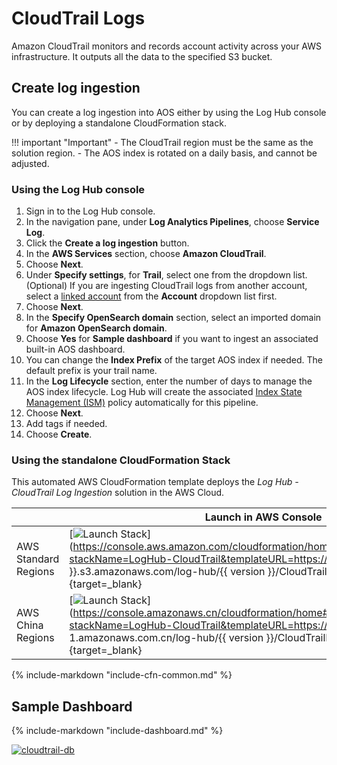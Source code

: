 # CloudTrail Logs
Amazon CloudTrail monitors and records account activity across your AWS infrastructure. It outputs all the data to the specified S3 bucket. 
## Create log ingestion
You can create a log ingestion into AOS either by using the Log Hub console or by deploying a standalone CloudFormation stack.

!!! important "Important"
    - The CloudTrail region must be the same as the solution region.
    - The AOS index is rotated on a daily basis, and cannot be adjusted.
### Using the Log Hub console
1. Sign in to the Log Hub console.
2. In the navigation pane, under **Log Analytics Pipelines**, choose **Service Log**. 
3. Click the **Create a log ingestion** button.
4. In the **AWS Services** section, choose **Amazon CloudTrail**.
5. Choose **Next**.
6. Under **Specify settings**, for **Trail**, select one from the dropdown list. (Optional) If you are ingesting CloudTrail logs from another account, select a [linked account](../link-account/index.md) from the **Account** dropdown list first.
7. Choose **Next**.
8. In the **Specify OpenSearch domain** section, select an imported domain for **Amazon OpenSearch domain**. 
9. Choose **Yes** for **Sample dashboard** if you want to ingest an associated built-in AOS dashboard.
10. You can change the **Index Prefix** of the target AOS index if needed. The default prefix is your trail name.
11. In the **Log Lifecycle** section, enter the number of days to manage the AOS index lifecycle. Log Hub will create the associated [Index State Management (ISM)](https://opensearch.org/docs/latest/im-plugin/ism/index/) policy automatically for this pipeline.
12. Choose **Next**.
13. Add tags if needed.
14. Choose **Create**.

### Using the standalone CloudFormation Stack
This automated AWS CloudFormation template deploys the *Log Hub - CloudTrail Log Ingestion* solution in the AWS Cloud.

|                      | Launch in AWS Console                                        | Download Template                                            |
| -------------------- | ------------------------------------------------------------ | ------------------------------------------------------------ |
| AWS Standard Regions | [![Launch Stack](../../images/launch-stack.png)](https://console.aws.amazon.com/cloudformation/home#/stacks/create/template?stackName=LogHub-CloudTrail&templateURL=https://{{ bucket }}.s3.amazonaws.com/log-hub/{{ version }}/CloudTrailLog.template){target=_blank} | [Template](https://{{ bucket }}.s3.amazonaws.com/log-hub/{{ version }}/CloudTrailLog.template) |
| AWS China Regions    | [![Launch Stack](../../images/launch-stack.png)](https://console.amazonaws.cn/cloudformation/home#/stacks/create/template?stackName=LogHub-CloudTrail&templateURL=https://{{ bucket }}.s3.cn-north-1.amazonaws.com.cn/log-hub/{{ version }}/CloudTrailLog.template){target=_blank} | [Template](https://{{ bucket }}.s3.cn-north-1.amazonaws.com.cn/log-hub/{{ version }}/CloudTrailLog.template) |

{%
include-markdown "include-cfn-common.md"
%}

## Sample Dashboard
{%
include-markdown "include-dashboard.md"
%}

[![cloudtrail-db]][cloudtrail-db]


[cloudtrail-db]: ../../images/dashboards/cloudtrail-db.png

